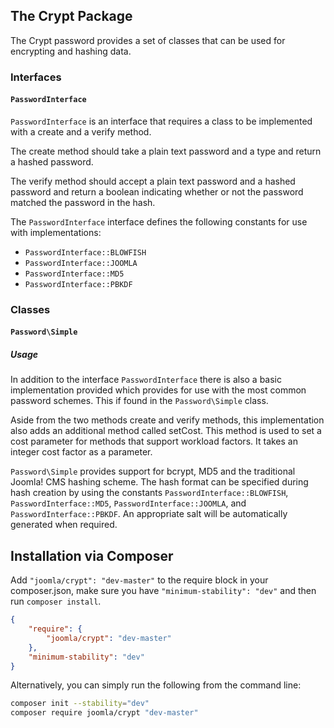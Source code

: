 ## The Crypt Package

The Crypt password provides a set of classes that can be used for encrypting and hashing data.

### Interfaces

#### `PasswordInterface`

`PasswordInterface` is an interface that requires a class to be implemented with a create and a verify method.

The create method should take a plain text password and a type and return a hashed password.

The verify method should accept a plain text password and a hashed password and return a boolean indicating whether or not the password matched the password in the hash.

The `PasswordInterface` interface defines the following constants for use with implementations:

- `PasswordInterface::BLOWFISH`
- `PasswordInterface::JOOMLA`
- `PasswordInterface::MD5`
- `PasswordInterface::PBKDF`

### Classes

#### `Password\Simple`

##### Usage

In addition to the interface `PasswordInterface` there is also a basic implementation provided which provides for use with the most common password schemes. This if found in the `Password\Simple` class.

Aside from the two methods create and verify methods, this implementation also adds an additional method called setCost. This method is used to set a cost parameter for methods that support workload factors. It takes an integer cost factor as a parameter.

`Password\Simple` provides support for bcrypt, MD5 and the traditional Joomla! CMS hashing scheme. The hash format can be specified during hash creation by using the constants `PasswordInterface::BLOWFISH`, `PasswordInterface::MD5`, `PasswordInterface::JOOMLA`, and `PasswordInterface::PBKDF`. An appropriate salt will be automatically generated when required.


## Installation via Composer

Add `"joomla/crypt": "dev-master"` to the require block in your composer.json, make sure you have `"minimum-stability": "dev"` and then run `composer install`.

```json
{
	"require": {
		"joomla/crypt": "dev-master"
	},
	"minimum-stability": "dev"
}
```

Alternatively, you can simply run the following from the command line:

```sh
composer init --stability="dev"
composer require joomla/crypt "dev-master"
```
